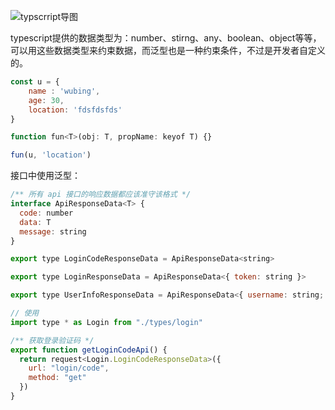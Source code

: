 
![typscrript导图](/assets/1.png "typscrript导图")

typescript提供的数据类型为：number、stirng、any、boolean、object等等，可以用这些数据类型来约束数据，而泛型也是一种约束条件，不过是开发者自定义的。


```javascript
const u = {
    name : 'wubing',
    age: 30,
    location: 'fdsfdsfds'
}

function fun<T>(obj: T, propName: keyof T) {}

fun(u, 'location')

```

接口中使用泛型：

```javascript
/** 所有 api 接口的响应数据都应该准守该格式 */
interface ApiResponseData<T> {
  code: number
  data: T
  message: string
}

export type LoginCodeResponseData = ApiResponseData<string>

export type LoginResponseData = ApiResponseData<{ token: string }>

export type UserInfoResponseData = ApiResponseData<{ username: string; roles: string[] }>

// 使用
import type * as Login from "./types/login"

/** 获取登录验证码 */
export function getLoginCodeApi() {
  return request<Login.LoginCodeResponseData>({
    url: "login/code",
    method: "get"
  })
}
```